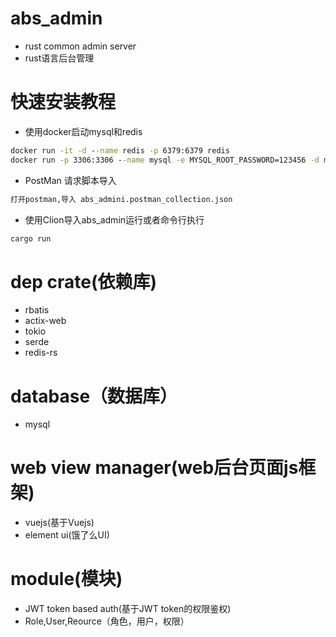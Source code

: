 # abs_admin
*  rust  common admin server
*  rust语言后台管理


# 快速安装教程
* 使用docker启动mysql和redis
```cmd
docker run -it -d --name redis -p 6379:6379 redis
docker run -p 3306:3306 --name mysql -e MYSQL_ROOT_PASSWORD=123456 -d mysql:5.7
```
* PostMan  请求脚本导入
```cmd
打开postman,导入 abs_admini.postman_collection.json
```
* 使用Clion导入abs_admin运行或者命令行执行
```cmd
cargo run
```


# dep crate(依赖库)
* rbatis
* actix-web
* tokio
* serde
* redis-rs

# database（数据库）
* mysql

# web view manager(web后台页面js框架)
* vuejs(基于Vuejs)
* element ui(饿了么UI)

# module(模块)
* JWT token based auth(基于JWT token的权限鉴权)
* Role,User,Reource（角色，用户，权限）



